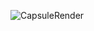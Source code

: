![CapsuleRender](https://capsule-render.vercel.app/api?type=waving&height=300&color=gradient&text=HI,%20I'm%20Geonhee&reversal=true&animation=fadeIn&fontAlignY=63&section=footer)

<!--
 ## Hi there 👋

**carbancle/carbancle** is a ✨ _special_ ✨ repository because its `README.md` (this file) appears on your GitHub profile.

Here are some ideas to get you started:

- 🔭 I’m currently working on ...
- 🌱 I’m currently learning ...
- 👯 I’m looking to collaborate on ...
- 🤔 I’m looking for help with ...
- 💬 Ask me about ...
- 📫 How to reach me: ...
- 😄 Pronouns: ...
- ⚡ Fun fact: ...
-->

